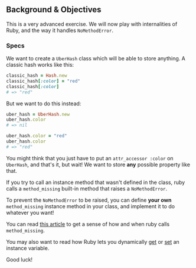 ## Background & Objectives

This is a very advanced exercise. We will now play with internalities of Ruby, and the way it handles `NoMethodError`.

### Specs

We want to create a `UberHash` class which will be able to store anything. A classic hash works like this:

```ruby
classic_hash = Hash.new
classic_hash[:color] = "red"
classic_hash[:color]
# => "red"
```

But we want to do this instead:

```ruby
uber_hash = UberHash.new
uber_hash.color
# => nil

uber_hash.color = "red"
uber_hash.color
# => "red"
```

You might think that you just have to put an `attr_accessor :color` on `UberHash`, and that's it, but wait! We want to store **any** possible property like that.

If you try to call an instance method that wasn't defined in the class, ruby calls a `method_missing` built-in method that raises a `NoMethodError`.

To prevent the `NoMethodError` to be raised, you can define **your own** `method_missing` instance method in your class, and implement it to do whatever you want!

You can read [this article](http://rubylearning.com/satishtalim/ruby_method_missing.html) to get a sense of how and when ruby calls `method_missing`.

You may also want to read how Ruby lets you dynamically [get](https://apidock.com/ruby/Object/instance_variable_get) or [set](https://apidock.com/ruby/Object/instance_variable_set) an instance variable.

Good luck!
